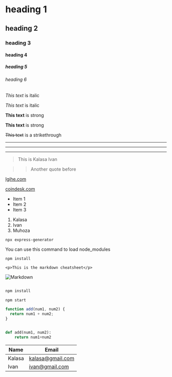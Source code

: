 <!-- Headings -->

# heading 1

## heading 2

### heading 3

#### heading 4

##### heading 5

###### heading 6

<!-- Italics -->

_This text_ is italic

_This text_ is italic

<!-- Strong -->

**This text** is strong

**This text** is strong

<!-- Striketrough -->

~~This text~~ is a strikethrough

<!-- The horizontal rule -->

---

---

---

<!-- The blockquote -->

> This is Kalasa Ivan

> > Another quote before

<!-- Links -->

[Igihe.com](https://igihe.com "Amakuru")

[coindesk.com](https://coindesk.com)

<!-- UL -->

- Item 1
- Item 2
- Item 3

<!-- OL -->

1. Kalasa
1. Ivan
1. Muhoza

<!-- Inline codeblock -->

`npx express-generator`

You can use this command to load node_modules

`npm install`

`<p>This is the markdown cheatsheet</p>`

<!-- Images -->

![Markdown](https://markdown-here.com/img/icon256.png "markdown logo")

<!-- Github markdown -->

<!-- code block -->

```bash

npm install

npm start

```

```javascript
function add(num1, num2) {
  return num1 + num2;
}
```

```python

def add(num1, num2):
    return num1+num2

```

<!-- tables -->

| Name    | Email              |
| ------- | ------------------ |
| Kalasa  | kalasa@gmail.com   |
| Ivan    | ivan@gmail.com     |
